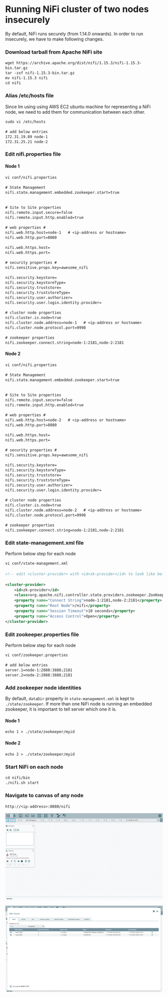 # Running NiFi cluster of two nodes insecurely

By default, NiFi runs securely (from 1.14.0 onwards). In order to run insecurely, we have to make following changes.

### Download tarball from Apache NiFi site

```shell
wget https://archive.apache.org/dist/nifi/1.15.3/nifi-1.15.3-bin.tar.gz
tar -zxf nifi-1.15.3-bin.tar.gz
mv nifi-1.15.3 nifi
cd nifi
```

### Alias /etc/hosts file

Since Im using using AWS EC2 ubuntu machine for representing a NiFi node, we need to add them for communication between each other.

```shell
sudo vi /etc/hosts

# add below entries
172.31.19.89 node-1
172.31.25.21 node-2
```

### Edit nifi.properties file

#### Node 1

```shell
vi conf/nifi.properties

# State Management
nifi.state.management.embedded.zookeeper.start=true


# Site to Site properties
nifi.remote.input.secure=false
nifi.remote.input.http.enabled=true

# web properties #
nifi.web.http.host=node-1   # <ip-address or hostname>
nifi.web.http.port=8080

nifi.web.https.host=
nifi.web.https.port=

# security properties #
nifi.sensitive.props.key=awesome_nifi

nifi.security.keystore=
nifi.security.keystoreType=
nifi.security.truststore=
nifi.security.truststoreType=
nifi.security.user.authorizer=
nifi.security.user.login.identity.provider=

# cluster node properties
nifi.cluster.is.node=true
nifi.cluster.node.address=node-1   # <ip-address or hostname>
nifi.cluster.node.protocol.port=9998

# zookeeper properties
nifi.zookeeper.connect.string=node-1:2181,node-2:2181
```

#### Node 2

```shell
vi conf/nifi.properties

# State Management
nifi.state.management.embedded.zookeeper.start=true


# Site to Site properties
nifi.remote.input.secure=false
nifi.remote.input.http.enabled=true

# web properties #
nifi.web.http.host=node-2   # <ip-address or hostname>
nifi.web.http.port=8080

nifi.web.https.host=
nifi.web.https.port=

# security properties #
nifi.sensitive.props.key=awesome_nifi

nifi.security.keystore=
nifi.security.keystoreType=
nifi.security.truststore=
nifi.security.truststoreType=
nifi.security.user.authorizer=
nifi.security.user.login.identity.provider=

# cluster node properties
nifi.cluster.is.node=true
nifi.cluster.node.address=node-2   # <ip-address or hostname>
nifi.cluster.node.protocol.port=9998

# zookeeper properties
nifi.zookeeper.connect.string=node-1:2181,node-2:2181
```

### Edit state-management.xml file

Perform below step for each node

```xml
vi conf/state-management.xml

<!-- edit <cluster-provider> with <id>zk-provider</id> to look like below -->

<cluster-provider>
    <id>zk-provider</id>
    <class>org.apache.nifi.controller.state.providers.zookeeper.ZooKeeperStateProvider</class>
    <property name="Connect String">node-1:2181,node-2:2181</property>
    <property name="Root Node">/nifi</property>
    <property name="Session Timeout">10 seconds</property>
    <property name="Access Control">Open</property>
</cluster-provider>
```

### Edit zookeeper.properties file

Perform below step for each node

```shell
vi conf/zookeeper.properties

# add below entries
server.1=node-1:2888:3888;2181
server.2=node-2:2888:3888;2181
```

### Add zookeeper node identities

By default, `dataDir` property in `state-management.xml` is kept to `./state/zookeeper`. If more than one NiFi node is running an embedded zookeeper, it is important to tell server which one it is.

#### Node 1

```shell
echo 1 > ./state/zookeeper/myid
```

#### Node 2

```shell
echo 2 > ./state/zookeeper/myid
```

### Start NiFi on each node

```shell
cd nifi/bin
./nifi.sh start
```

### Navigate to canvas of any node

`http://<ip-address>:8080/nifi`

![canvas](./img/canvas.png)

![cluster-page](./img/cluster-page.png)
